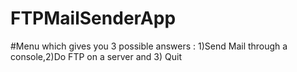 # FTPMailSenderApp
#Menu which gives you 3 possible answers : 1)Send Mail through a console,2)Do FTP on a server and 3) Quit
